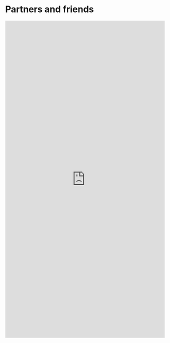 # Partners and friends

<iframe src="https://akropolis.io/forWiki/partners/" width="100%" height = "1000" frameborder="0"></iframe>

